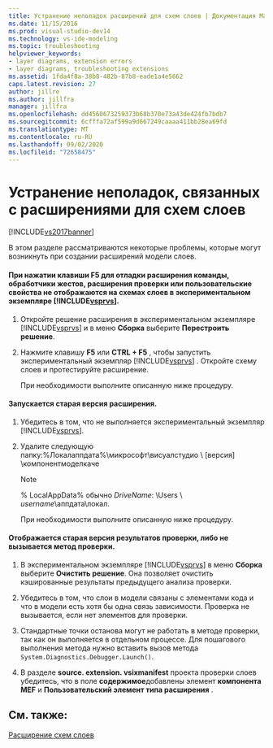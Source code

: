 ```yaml
---
title: Устранение неполадок расширений для схем слоев | Документация Майкрософт
ms.date: 11/15/2016
ms.prod: visual-studio-dev14
ms.technology: vs-ide-modeling
ms.topic: troubleshooting
helpviewer_keywords:
- layer diagrams, extension errors
- layer diagrams, troubleshooting extensions
ms.assetid: 1fda4f8a-38b8-482b-87b8-eade1a4e5662
caps.latest.revision: 27
author: jillre
ms.author: jillfra
manager: jillfra
ms.openlocfilehash: dd4560673259373b68b370e73a43de424fb7bdb7
ms.sourcegitcommit: 6cfffa72af599a9d667249caaaa411bb28ea69fd
ms.translationtype: MT
ms.contentlocale: ru-RU
ms.lasthandoff: 09/02/2020
ms.locfileid: "72658475"
---
```

# <a name="troubleshoot-extensions-for-layer-diagrams"></a>Устранение неполадок, связанных с расширениями для схем слоев
[!INCLUDE[vs2017banner](../includes/vs2017banner.md)]

В этом разделе рассматриваются некоторые проблемы, которые могут возникнуть при создании расширений модели слоев.

#### <a name="when-i-press-f5-to-debug-my-extension-my-commands-gesture-handlers-validation-extensions-or-custom-properties-do-not-appear-on-layer-diagrams-in-the-experimental-instance-of-vsprvs"></a>При нажатии клавиши F5 для отладки расширения команды, обработчики жестов, расширения проверки или пользовательские свойства не отображаются на схемах слоев в экспериментальном экземпляре [!INCLUDE[vsprvs](../includes/vsprvs-md.md)].

1. Откройте решение расширения в экспериментальном экземпляре [!INCLUDE[vsprvs](../includes/vsprvs-md.md)] и в меню **Сборка** выберите **Перестроить решение**.

2. Нажмите клавишу **F5** или **CTRL + F5** , чтобы запустить экспериментальный экземпляр [!INCLUDE[vsprvs](../includes/vsprvs-md.md)] . Откройте схему слоев и протестируйте расширение.

   При необходимости выполните описанную ниже процедуру.

#### <a name="an-old-version-of-my-extension-runs"></a>Запускается старая версия расширения.

1. Убедитесь в том, что не выполняется экспериментальный экземпляр [!INCLUDE[vsprvs](../includes/vsprvs-md.md)].

2. Удалите следующую папку:%Локалаппдата%\микрософт\висуалстудио \\ [версия] \компонентмоделкаче

   > [!NOTE]
   > % LocalAppData% обычно *DriveName*: \Users \\ *username*\аппдата\локал.

   При необходимости выполните описанную ниже процедуру.

#### <a name="an-old-version-of-my-validation-results-appears-or-my-validation-method-is-not-called"></a>Отображается старая версия результатов проверки, либо не вызывается метод проверки.

1. В экспериментальном экземпляре [!INCLUDE[vsprvs](../includes/vsprvs-md.md)] в меню **Сборка** выберите **Очистить решение**. Она позволяет очистить кэшированные результаты предыдущего анализа проверки.

2. Убедитесь в том, что слои в модели связаны с элементами кода и что в модели есть хотя бы одна связь зависимости. Проверка не вызывается, если нет элементов для проверки.

3. Стандартные точки останова могут не работать в методе проверки, так как он выполняется в отдельном процессе. Для пошагового выполнения метода нужно вставить вызов метода `System.Diagnostics.Debugger.Launch()`.

4. В разделе **source. extension. vsixmanifest** проекта проверки слоев убедитесь, что в поле **содержимое**добавлены элемент **компонента MEF** и **Пользовательский элемент типа расширения** .

## <a name="see-also"></a>См. также:
 [Расширение схем слоев](../modeling/extend-layer-diagrams.md)
